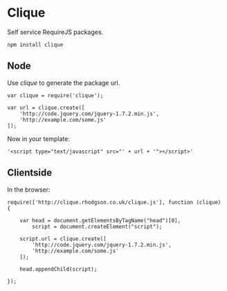 # Clique

Self service RequireJS packages.

    npm install clique

## Node

Use _clique_ to generate the package url.

    var clique = require('clique');

    var url = clique.create([
        'http://code.jquery.com/jquery-1.7.2.min.js',
        'http://example.com/some.js'
    ]);

Now in your template:

    '<script type="text/javascript" src="' + url + '"></script>'

## Clientside

In the browser:
    
    require(['http://clique.rhodgson.co.uk/clique.js'], function (clique) {

        var head = document.getElementsByTagName("head")[0],
            script = document.createElement("script");

        script.url = clique.create([
            'http://code.jquery.com/jquery-1.7.2.min.js',
            'http://example.com/some.js'
        ]);

        head.appendChild(script);

    });
